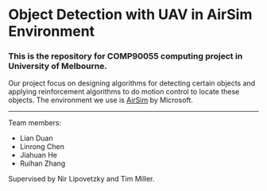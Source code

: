 ﻿Object Detection with UAV in AirSim Environment
=====
### This is the repository for COMP90055 computing project in University of Melbourne. 
Our project focus on designing algorithms for detecting certain objects and applying reinforcement algorithms to do motion control to locate these objects.  The environment we use is [AirSim](https://github.com/Microsoft/AirSim) by Microsoft. 
 
 ---
Team members:
* Lian Duan
* Linrong Chen
* Jiahuan He
* Ruihan Zhang  

Supervised by Nir Lipovetzky and Tim Miller.
